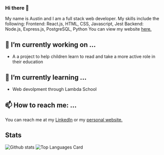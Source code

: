 ### Hi there 👋
My name is Austin and I am a full stack web developer. 
My skills include the following:
Frontend: React.js, HTML, CSS, Javascript, Jest 
Backend: Node.js, Express.js,  PostgreSQL, Python
You can view my website [here.](https://austin-littlefield-portfolio.vercel.app/)
## 🔭 I’m currently working on ...
 - A a project to help children learn to read and take a more active role in their education
## 🌱 I’m currently learning ...
 - Web devolpment through Lambda School 
## 📫 How to reach me: ...
You can reach me at my [LinkedIn](https://www.linkedin.com/in/austin-littlefield-34ba05210/) or my [personal website.](https://austin-littlefield-portfolio.vercel.app/)
## Stats
![Github stats](https://github-readme-stats.vercel.app/api?username=achaselittlefield&theme=prussian&show_icons=true&count_private=true)
![Top Languages Card](https://github-readme-stats.vercel.app/api/top-langs/?username=achaselittlefield)
